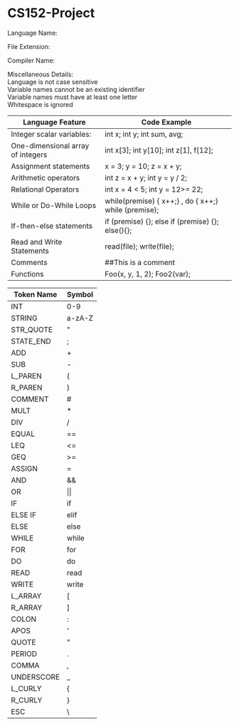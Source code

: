 # CS152-Project

Language Name: 

File Extension:

Compiler Name:

Miscellaneous Details: <br>
Language is not case sensitive <br>
Variable names cannot be an existing identifier <br>
Variable names must have at least one letter <br>
Whitespace is ignored 


| Language Feature | Code Example |
|---|---|
| Integer scalar variables: | int x; int y; int sum, avg;
| One-dimensional array of integers | int x[3]; int y[10]; int z[1], f[12];
| Assignment statements | x = 3; y = 10; z = x + y;
| Arithmetic operators | int z = x + y; int y = y / 2;
| Relational Operators | int x = 4 < 5; int y = 12>= 22;
| While or Do-While Loops | while(premise) { x++;} , do { x++;} while (premise);
| If-then-else statements | if (premise) {}; else if (premise) {}; else(){};
| Read and Write Statements | read(file); write(file); 
| Comments | ##This is a comment
| Functions | Foo(x, y, 1, 2); Foo2(var);

| Token Name | Symbol |
|---|---|
| INT | 0-9 |
| STRING | a-zA-Z |
| STR_QUOTE | " |
| STATE_END | ; |
| ADD | + |
| SUB | - |
| L_PAREN | ( |
| R_PAREN | ) |
| COMMENT | # |
| MULT | * |
| DIV | / |
| EQUAL | == |
| LEQ | <= |
| GEQ | >= |
| ASSIGN | = |
| AND | && |
| OR | \|\| |
| IF | if |
| ELSE IF | elif |
| ELSE | else |
| WHILE | while |
| FOR | for |
| DO | do |
| READ | read |
| WRITE | write |
| L_ARRAY | [ |
| R_ARRAY | ] |
| COLON | : |
| APOS | ' |
| QUOTE | " |
| PERIOD | . |
| COMMA | , |
| UNDERSCORE | _ |
| L_CURLY | { |
| R_CURLY | } |
| ESC | \ |


